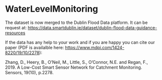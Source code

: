 # WaterLevelMonitoring

 The dataset is now merged to the Dublin Flood Data platform. It can be request at: https://data.smartdublin.ie/dataset/dublin-flood-data-guidance-resources

If the data has any help to your work and if you are happy you can cite our paper (PDF is availalble here: https://www.mdpi.com/1424-8220/19/10/2278):

Zhang, D., Heery, B., O’Neil, M., Little, S., O’Connor, N.E. and Regan, F., 2019. A Low-Cost Smart Sensor Network for Catchment Monitoring. Sensors, 19(10), p.2278.
